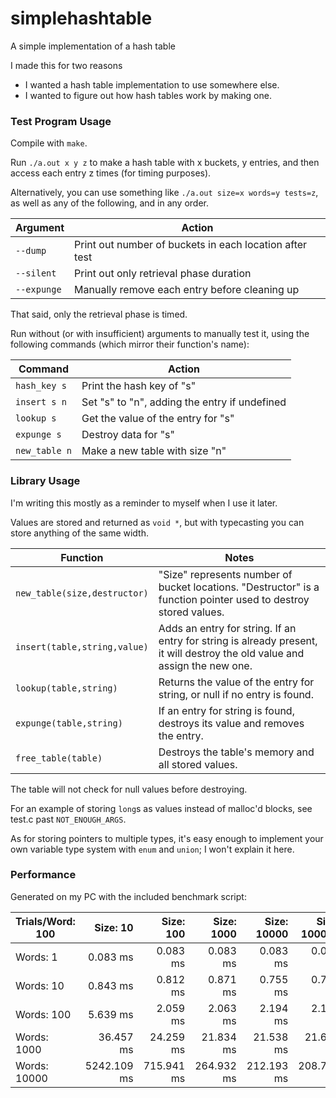 # simplehashtable
A simple implementation of a hash table

I made this for two reasons
* I wanted a hash table implementation to use somewhere else.
* I wanted to figure out how hash tables work by making one.

### Test Program Usage

Compile with `make`.

Run `./a.out x y z` to make a hash table with x buckets, y entries, and then access each entry z times (for timing purposes).

Alternatively, you can use something like `./a.out size=x words=y tests=z`, as well as any of the following, and in any order.

Argument    | Action
---         | ---
`--dump`    | Print out number of buckets in each location after test
`--silent`  | Print out only retrieval phase duration
`--expunge` | Manually remove each entry before cleaning up

That said, only the retrieval phase is timed.

Run without (or with insufficient) arguments to manually test it, using the following commands (which mirror their function's name):

Command       | Action
---           | ---
`hash_key s`  | Print the hash key of "s"
`insert s n`  | Set "s" to "n", adding the entry if undefined
`lookup s`    | Get the value of the entry for "s"
`expunge s`   | Destroy data for "s"
`new_table n` | Make a new table with size "n"

### Library Usage

I'm writing this mostly as a reminder to myself when I use it later.

Values are stored and returned as `void *`, but with typecasting you can store anything of the same width.

Function                     | Notes
---                          | ---
`new_table(size,destructor)` | "Size" represents number of bucket locations. "Destructor" is a function pointer used to destroy stored values.
`insert(table,string,value)` | Adds an entry for string. If an entry for string is already present, it will destroy the old value and assign the new one.
`lookup(table,string)`       | Returns the value of the entry for string, or null if no entry is found.
`expunge(table,string)`      | If an entry for string is found, destroys its value and removes the entry.
`free_table(table)`          | Destroys the table's memory and all stored values.

The table will not check for null values before destroying.

For an example of storing `long`s as values instead of malloc'd blocks, see test.c past `NOT_ENOUGH_ARGS`.

As for storing pointers to multiple types, it's easy enough to implement your own variable type system with `enum` and `union`; I won't explain it here.

### Performance

Generated on my PC with the included benchmark script:

 | Trials/Word: 100 | Size: 10 | Size: 100 | Size: 1000 | Size: 10000 | Size: 100000 | 
 | --- | --: | --: | --: | --: | --: | 
 | Words: 1 | 0.083 ms | 0.083 ms | 0.083 ms | 0.083 ms | 0.083 ms | 
 | Words: 10 | 0.843 ms | 0.812 ms | 0.871 ms | 0.755 ms | 0.760 ms | 
 | Words: 100 | 5.639 ms | 2.059 ms | 2.063 ms | 2.194 ms | 2.100 ms | 
 | Words: 1000 | 36.457 ms | 24.259 ms | 21.834 ms | 21.538 ms | 21.688 ms | 
 | Words: 10000 | 5242.109 ms | 715.941 ms | 264.932 ms | 212.193 ms | 208.782 ms | 

